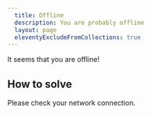 ```yaml
---
  title: Offline
  description: You are probably offline
  layout: page
  eleventyExcludeFromCollections: true
---
```


It seems that you are offline!  

## How to solve
Please check your network connection.